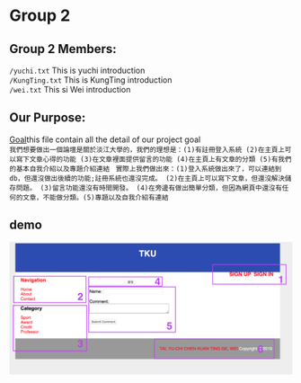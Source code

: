 # Group 2
## Group 2 Members:
`/yuchi.txt`
This is yuchi introduction<br>
`/KungTing.txt`
This is KungTing introduction<br>
`/wei.txt`
This si Wei introduction<br>

## Our Purpose:
[Goal](/ProjectGoal)this file contain all the detail of our project goal<br>
`我們想要做出一個論壇是關於淡江大學的，我們的理想是：(1)有註冊登入系統 (2)在主頁上可以寫下文章心得的功能 (3)在文章裡面提供留言的功能
(4)在主頁上有文章的分類 (5)有我們的基本自我介紹以及專題介紹連結
`
`實際上我們做出來：(1)登入系統做出來了，可以連結到db，但還沒做出後續的功能;註冊系統也還沒完成。 (2)在主頁上可以寫下文章，但還沒解決儲存問題。
(3)留言功能還沒有時間開發。 (4)在旁邊有做出簡單分類，但因為網頁中還沒有任何的文章，不能做分類。(5)專題以及自我介紹有連結
`
## demo
![](demo.png)
